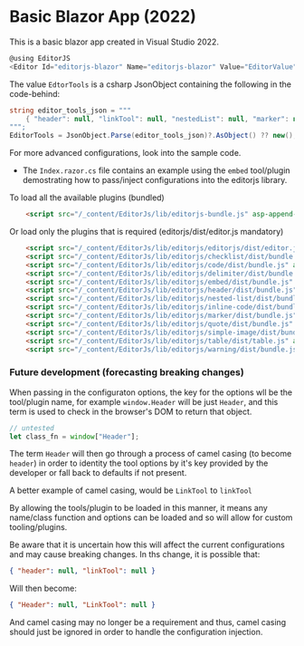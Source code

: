 ﻿# Basic Blazor App (2022)

This is a basic blazor app created in Visual Studio 2022.


```csharp
@using EditorJS
<Editor Id="editorjs-blazor" Name="editorjs-blazor" Value="EditorValue" ValueChanged="OnEditorValueChanged" Tools="EditorTools" Style="margin-top: 20px; border: thin dashed grey; padding: 0 20px 0 20px;" />
```


The value `EdtorTools` is a csharp JsonObject containing the following in the code-behind:
```csharp
string editor_tools_json = """
    { "header": null, "linkTool": null, "nestedList": null, "marker": null, "warning": null, "checklist": null, "code": null, "delimiter": null, "embed": null, "simpleImage": null, "inlineCode": null, "quote": null, "table": null }
""";
EditorTools = JsonObject.Parse(editor_tools_json)?.AsObject() ?? new();
```

For more advanced configurations, look into the sample code.
- The `Index.razor.cs` file contains an example using the `embed` tool/plugin demostrating how to pass/inject configurations into the editorjs library.


To load all the available plugins (bundled)
```html
    <script src="/_content/EditorJs/lib/editorjs-bundle.js" asp-append-version="true"></script>
```

Or load only the plugins that is required (editorjs/dist/editor.js mandatory)
```html
    <script src="/_content/EditorJs/lib/editorjs/editorjs/dist/editor.js" asp-append-version="true"></script>
    <script src="/_content/EditorJs/lib/editorjs/checklist/dist/bundle.js" asp-append-version="true"></script>
    <script src="/_content/EditorJs/lib/editorjs/code/dist/bundle.js" asp-append-version="true"></script>
    <script src="/_content/EditorJs/lib/editorjs/delimiter/dist/bundle.js" asp-append-version="true"></script>
    <script src="/_content/EditorJs/lib/editorjs/embed/dist/bundle.js" asp-append-version="true"></script>
    <script src="/_content/EditorJs/lib/editorjs/header/dist/bundle.js" asp-append-version="true"></script>
    <script src="/_content/EditorJs/lib/editorjs/nested-list/dist/bundle.js" asp-append-version="true"></script>
    <script src="/_content/EditorJs/lib/editorjs/inline-code/dist/bundle.js" asp-append-version="true"></script>
    <script src="/_content/EditorJs/lib/editorjs/marker/dist/bundle.js" asp-append-version="true"></script>
    <script src="/_content/EditorJs/lib/editorjs/quote/dist/bundle.js" asp-append-version="true"></script>
    <script src="/_content/EditorJs/lib/editorjs/simple-image/dist/bundle.js" asp-append-version="true"></script>
    <script src="/_content/EditorJs/lib/editorjs/table/dist/table.js" asp-append-version="true"></script>
    <script src="/_content/EditorJs/lib/editorjs/warning/dist/bundle.js" asp-append-version="true"></script>
```


### Future development (forecasting breaking changes)

When passing in the configuraton options, the key for the options wll be the tool/plugin name, for example `window.Header` will be just `Header`, and this term is used to check in the browser's DOM to return that object.

```js
// untested
let class_fn = window["Header"];
```

The term `Header` will then go through a process of camel casing (to become `header`) in order to identity the tool options by it's key provided by the developer or fall back to defaults if not present.

A better example of camel casing, would be `LinkTool` to `linkTool`

By allowing the tools/plugin to be loaded in this manner, it means any name/class function and options can be loaded and so will allow for custom tooling/plugins.

Be aware that it is uncertain how this will affect the current configurations and may cause breaking changes. In ths change, it is possible that:

```json
{ "header": null, "linkTool": null }
```

Will then become:

```json
{ "Header": null, "LinkTool": null }
```

And camel casing may no longer be a requirement and thus, camel casing should just be ignored in order to handle the configuration injection.
